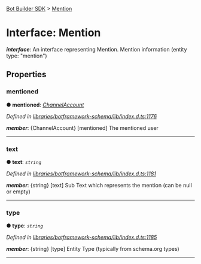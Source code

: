 [Bot Builder SDK](../README.md) > [Mention](../interfaces/botbuilder.mention.md)



# Interface: Mention

*__interface__*: An interface representing Mention. Mention information (entity type: "mention")



## Properties
<a id="mentioned"></a>

###  mentioned

**●  mentioned**:  *[ChannelAccount](botbuilder.channelaccount.md)* 

*Defined in [libraries/botframework-schema/lib/index.d.ts:1176](https://github.com/Microsoft/botbuilder-js/blob/c748a95/libraries/botframework-schema/lib/index.d.ts#L1176)*


*__member__*: {ChannelAccount} [mentioned] The mentioned user





___

<a id="text"></a>

###  text

**●  text**:  *`string`* 

*Defined in [libraries/botframework-schema/lib/index.d.ts:1181](https://github.com/Microsoft/botbuilder-js/blob/c748a95/libraries/botframework-schema/lib/index.d.ts#L1181)*


*__member__*: {string} [text] Sub Text which represents the mention (can be null or empty)





___

<a id="type"></a>

###  type

**●  type**:  *`string`* 

*Defined in [libraries/botframework-schema/lib/index.d.ts:1185](https://github.com/Microsoft/botbuilder-js/blob/c748a95/libraries/botframework-schema/lib/index.d.ts#L1185)*


*__member__*: {string} [type] Entity Type (typically from schema.org types)





___


